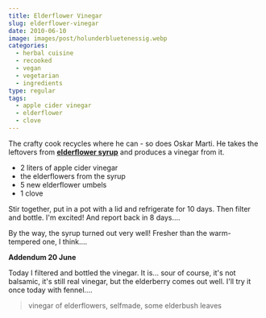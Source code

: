 ```yaml
---
title: Elderflower Vinegar
slug: elderflower-vinegar
date: 2010-06-10
image: images/post/holunderbluetenessig.webp
categories: 
  - herbal cuisine
  - recooked
  - vegan
  - vegetarian
  - ingredients
type: regular
tags: 
  - apple cider vinegar
  - elderflower
  - clove
---
```


The crafty cook recycles where he can - so does Oskar Marti. He takes the leftovers from **[elderflower syrup](../elderflower-syrup)** and produces a vinegar from it.

* 2 liters of apple cider vinegar 
* the elderflowers from the syrup 
* 5 new elderflower umbels 
* 1 clove

Stir together, put in a pot with a lid and refrigerate for 10 days. Then filter and bottle. I'm excited! And report back in 8 days....

By the way, the syrup turned out very well! Fresher than the warm-tempered one, I think....

**Addendum 20 June**

Today I filtered and bottled the vinegar. It is... sour of course, it's not balsamic, it's still real vinegar, but the elderberry comes out well. I'll try it once today with fennel....

> vinegar of elderflowers, selfmade, some elderbush leaves